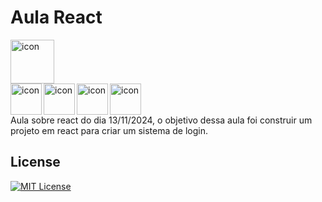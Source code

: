 # Aula React

<div style="display: flex; align-items: flex-start;"><img src="https://techstack-generator.vercel.app/react-icon.svg" alt="icon" align="left" width="70"/></div>
<img src="https://cdn.jsdelivr.net/gh/devicons/devicon@latest/icons/javascript/javascript-plain.svg" alt="icon" align="left" width="50"/>
<img src="https://cdn.jsdelivr.net/gh/devicons/devicon@latest/icons/html5/html5-plain.svg" alt="icon" align="left" width="50"/>
<img src="https://cdn.jsdelivr.net/gh/devicons/devicon@latest/icons/css3/css3-plain.svg" alt="icon" align="left" width="50"/>
<img src="https://cdn.jsdelivr.net/gh/devicons/devicon@latest/icons/vscode/vscode-original.svg"  alt="icon" align="center" width="50"/>

<br>
Aula sobre react do dia 13/11/2024, o objetivo dessa aula foi construir um projeto em react para criar um sistema de login.

## License

[![MIT License](https://img.shields.io/badge/License-MIT-%231C003F.svg)](./LICENSE)
